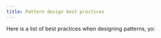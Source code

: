 ```yaml
---
title: Pattern design best practices
---
```


Here is a list of best practices when designing patterns, yo:

<ReadMore list />
